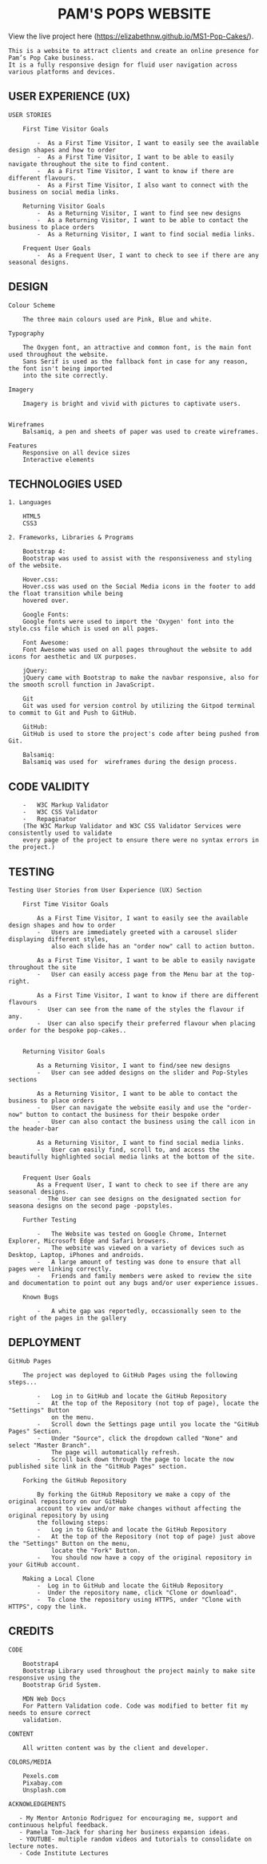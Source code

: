 <h1 align="center">PAM'S POPS WEBSITE</h1

View the live project here (https://elizabethnw.github.io/MS1-Pop-Cakes/).

    This is a website to attract clients and create an online presence for Pam’s Pop Cake business.
    It is a fully responsive design for fluid user navigation across various platforms and devices.
 
## USER EXPERIENCE (UX)

    USER STORIES

        First Time Visitor Goals

            -  As a First Time Visitor, I want to easily see the available design shapes and how to order
            -  As a First Time Visitor, I want to be able to easily navigate throughout the site to find content.
            -  As a First Time Visitor, I want to know if there are different flavours.
            -  As a First Time Visitor, I also want to connect with the business on social media links.

        Returning Visitor Goals
            -  As a Returning Visitor, I want to find see new designs
            -  As a Returning Visitor, I want to be able to contact the business to place orders
            -  As a Returning Visitor, I want to find social media links.

        Frequent User Goals
            -  As a Frequent User, I want to check to see if there are any seasonal designs.

## DESIGN

    Colour Scheme

        The three main colours used are Pink, Blue and white.

    Typography

        The Oxygen font, an attractive and common font, is the main font used throughout the website.
        Sans Serif is used as the fallback font in case for any reason, the font isn't being imported 
        into the site correctly.
    
    Imagery

        Imagery is bright and vivid with pictures to captivate users.


    Wireframes
        Balsamiq, a pen and sheets of paper was used to create wireframes.

    Features
        Responsive on all device sizes
        Interactive elements


## TECHNOLOGIES USED

    1. Languages 

        HTML5
        CSS3

    2. Frameworks, Libraries & Programs 

        Bootstrap 4:
        Bootstrap was used to assist with the responsiveness and styling of the website.

        Hover.css:
        Hover.css was used on the Social Media icons in the footer to add the float transition while being 
        hovered over.

        Google Fonts:
        Google fonts were used to import the 'Oxygen' font into the style.css file which is used on all pages.

        Font Awesome:
        Font Awesome was used on all pages throughout the website to add icons for aesthetic and UX purposes.

        jQuery:
        jQuery came with Bootstrap to make the navbar responsive, also for the smooth scroll function in JavaScript.
        
        Git
        Git was used for version control by utilizing the Gitpod terminal to commit to Git and Push to GitHub.
        
        GitHub:
        GitHub is used to store the project's code after being pushed from Git.
       
        Balsamiq:
        Balsamiq was used for  wireframes during the design process.



## CODE VALIDITY

        -   W3C Markup Validator 
        -   W3C CSS Validator 
        -   Repaginator
        (The W3C Markup Validator and W3C CSS Validator Services were consistently used to validate 
        every page of the project to ensure there were no syntax errors in the project.)

## TESTING

    Testing User Stories from User Experience (UX) Section

        First Time Visitor Goals

            As a First Time Visitor, I want to easily see the available design shapes and how to order
            -   Users are immediately greeted with a carousel slider displaying different styles, 
                also each slide has an "order now" call to action button.
           
            As a First Time Visitor, I want to be able to easily navigate throughout the site
            -   User can easily access page from the Menu bar at the top-right.

            As a First Time Visitor, I want to know if there are different flavours
            -  User can see from the name of the styles the flavour if any. 
            -  User can also specify their preferred flavour when placing order for the bespoke pop-cakes..

            
        Returning Visitor Goals

            As a Returning Visitor, I want to find/see new designs
            -   User can see added designs on the slider and Pop-Styles sections

            As a Returning Visitor, I want to be able to contact the business to place orders
            -   User can navigate the website easily and use the "order-now" button to contact the business for their bespoke order
            -   User can also contact the business using the call icon in the header-bar
            
            As a Returning Visitor, I want to find social media links.
            -   User can easily find, scroll to, and access the beautifully highlighted social media links at the bottom of the site.
            
            
        Frequent User Goals
            As a Frequent User, I want to check to see if there are any seasonal designs.
            -  The User can see designs on the designated section for seasona designs on the second page -popstyles.
                        
        Further Testing

            -   The Website was tested on Google Chrome, Internet Explorer, Microsoft Edge and Safari browsers.
            -   The website was viewed on a variety of devices such as Desktop, Laptop, iPhones and androids.
            -   A large amount of testing was done to ensure that all pages were linking correctly.
            -   Friends and family members were asked to review the site and documentation to point out any bugs and/or user experience issues.
       
        Known Bugs

            -   A white gap was reportedly, occassionally seen to the right of the pages in the gallery
 
## DEPLOYMENT

    GitHub Pages

        The project was deployed to GitHub Pages using the following steps...

            -   Log in to GitHub and locate the GitHub Repository
            -   At the top of the Repository (not top of page), locate the "Settings" Button 
                on the menu.
            -   Scroll down the Settings page until you locate the "GitHub Pages" Section.
            -   Under "Source", click the dropdown called "None" and select "Master Branch".
                The page will automatically refresh.
            -   Scroll back down through the page to locate the now published site link in the "GitHub Pages" section.
        
        Forking the GitHub Repository

            By forking the GitHub Repository we make a copy of the original repository on our GitHub
            account to view and/or make changes without affecting the original repository by using
            the following steps:
            -   Log in to GitHub and locate the GitHub Repository
            -   At the top of the Repository (not top of page) just above the "Settings" Button on the menu, 
                locate the "Fork" Button.
            -   You should now have a copy of the original repository in your GitHub account.
        
        Making a Local Clone
            -  Log in to GitHub and locate the GitHub Repository
            -  Under the repository name, click "Clone or download".
            -  To clone the repository using HTTPS, under "Clone with HTTPS", copy the link.

## CREDITS

    CODE

        Bootstrap4
        Bootstrap Library used throughout the project mainly to make site responsive using the
        Bootstrap Grid System.
        
        MDN Web Docs
        For Pattern Validation code. Code was modified to better fit my needs to ensure correct 
        validation.

    CONTENT

        All written content was by the client and developer.

    COLORS/MEDIA

        Pexels.com
        Pixabay.com
        Unsplash.com

    ACKNOWLEDGEMENTS

       - My Mentor Antonio Rodriguez for encouraging me, support and continuous helpful feedback.
       - Pamela Tom-Jack for sharing her business expansion ideas.
       - YOUTUBE- multiple random videos and tutorials to consolidate on lecture notes.
       - Code Institute Lectures
 






